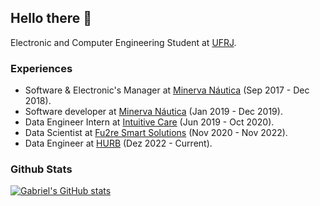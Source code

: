 ## Hello there 👋

Electronic and Computer Engineering Student at [UFRJ](https://ufrj.br/en/).

### Experiences
    
  - Software & Electronic's Manager at [Minerva Náutica](https://minervanautica.poli.ufrj.br/) (Sep 2017 - Dec 2018).
  - Software developer at [Minerva Náutica](https://minervanautica.poli.ufrj.br/) (Jan 2019 - Dec 2019).
  - Data Engineer Intern at [Intuitive Care](https://www.intuitivecare.com/) (Jun 2019 - Oct 2020).
  - Data Scientist at [Fu2re Smart Solutions](https://www.fu2re.com.br/) (Nov 2020 - Nov 2022).
  - Data Engineer at [HURB](https://www.hurb.com/br/) (Dez 2022 - Current).
### Github Stats
[![Gabriel's GitHub stats](https://github-readme-stats.vercel.app/api?username=gmadruga&show_icons=true&theme=radical)](https://github.com/anuraghazra/github-readme-stats)
<!--
**gmadruga/gmadruga** is a ✨ _special_ ✨ repository because its `README.md` (this file) appears on your GitHub profile.

Here are some ideas to get you started:

- 🔭 I’m currently working on ...
- 🌱 I’m currently learning ...
- 👯 I’m looking to collaborate on ...
- 🤔 I’m looking for help with ...
- 💬 Ask me about ...
- 📫 How to reach me: ...
- 😄 Pronouns: ...
- ⚡ Fun fact: ...
-->
